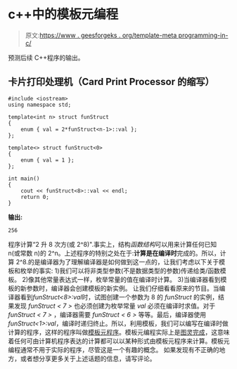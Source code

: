 # c++中的模板元编程

> 原文:[https://www . geesforgeks . org/template-meta programming-in-c/](https://www.geeksforgeeks.org/template-metaprogramming-in-c/)

预测后续 C++程序的输出。

## 卡片打印处理机（Card Print Processor 的缩写）

```
#include <iostream>
using namespace std;

template<int n> struct funStruct
{
    enum { val = 2*funStruct<n-1>::val };
};

template<> struct funStruct<0>
{
    enum { val = 1 };
};

int main()
{
    cout << funStruct<8>::val << endl;
    return 0;
}
```

**输出:**

```
256
```

程序计算“2 升 8 次方(或 2^8)".事实上，结构*函数结构*可以用来计算任何已知 n(或常数 n)的 2^n。上述程序的特别之处在于:**计算是在编译时**完成的。所以，计算 2^8.的是编译器为了理解编译器是如何做到这一点的，让我们考虑以下关于模板和枚举的事实:
1)我们可以将非类型参数(不是数据类型的参数)传递给类/函数模板。
2)像其他常量表达式一样，枚举常量的值在编译时计算。
3)当编译器看到模板的新参数时，编译器会创建模板的新实例。
让我们仔细看看原来的节目。当编译器看到*funStruct<8>:val*时，试图创建一个参数为 8 的 *funStruct* 的实例，结果发现 *funStruct < 7 >* 也必须创建为枚举常量 *val* 必须在编译时求值。对于 *funStruct < 7 >* ，编译器需要 *funStruct < 6 >* 等等。最后，编译器使用*funStruct<1>:val*，编译时递归终止。所以，利用模板，我们可以编写在编译时做计算的程序，这样的程序叫做[模板元程序](http://en.wikipedia.org/wiki/Template_metaprogramming)。模板元编程实际上是[图灵完成](http://en.wikipedia.org/wiki/Turing_completeness)，这意味着任何可由计算机程序表达的计算都可以以某种形式由模板元程序来计算。模板元编程通常不用于实际的程序，尽管这是一个有趣的概念。
如果发现有不正确的地方，或者想分享更多关于上述话题的信息，请写评论。